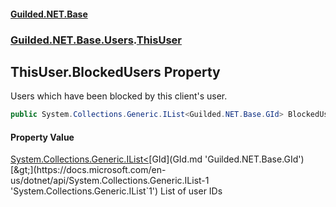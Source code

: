 #### [Guilded.NET.Base](Guilded_NET_Base.md 'Guilded.NET.Base')
### [Guilded.NET.Base.Users](Guilded_NET_Base.md#Guilded_NET_Base_Users 'Guilded.NET.Base.Users').[ThisUser](ThisUser.md 'Guilded.NET.Base.Users.ThisUser')
## ThisUser.BlockedUsers Property
Users which have been blocked by this client's user.  
```csharp
public System.Collections.Generic.IList<Guilded.NET.Base.GId> BlockedUsers { get; set; }
```
#### Property Value
[System.Collections.Generic.IList&lt;](https://docs.microsoft.com/en-us/dotnet/api/System.Collections.Generic.IList-1 'System.Collections.Generic.IList`1')[GId](GId.md 'Guilded.NET.Base.GId')[&gt;](https://docs.microsoft.com/en-us/dotnet/api/System.Collections.Generic.IList-1 'System.Collections.Generic.IList`1')
List of user IDs
